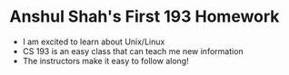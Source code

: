 # Anshul Shah's First 193 Homework


- I am excited to learn about Unix/Linux
- CS 193 is an easy class that can teach me new information
- The instructors make it easy to follow along!
